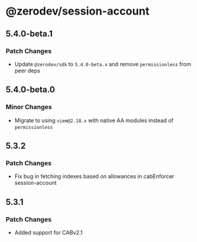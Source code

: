 # @zerodev/session-account

## 5.4.0-beta.1

### Patch Changes

- Update `@zerodev/sdk` to `5.4.0-beta.x` and remove `permissionless` from peer deps

## 5.4.0-beta.0

### Minor Changes

- Migrate to using `viem@2.18.x` with native AA modules instead of `permissionless`

## 5.3.2

### Patch Changes

- Fix bug in fetching indexes based on allowances in cabEnforcer session-account

## 5.3.1

### Patch Changes

- Added support for CABv2.1

